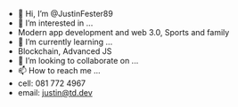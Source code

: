 - 👋 Hi, I’m @JustinFester89
- 👀 I’m interested in ...
- Modern app development and web 3.0, Sports and family
- 🌱 I’m currently learning ...
- Blockchain, Advanced JS
- 💞️ I’m looking to collaborate on ...
- 📫 How to reach me ...
- cell: 081 772 4967
- email: justin@td.dev

<!---
JustinFester89/JustinFester89 is a ✨ special ✨ repository because its `README.md` (this file) appears on your GitHub profile.
You can click the Preview link to take a look at your changes.
--->
